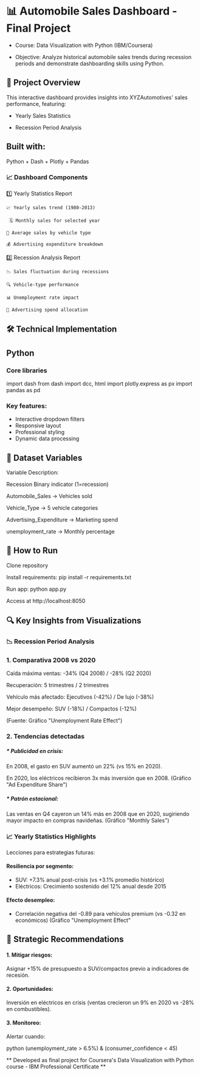 # 📊 Automobile Sales Dashboard - Final Project

* Course: Data Visualization with Python (IBM/Coursera)

* Objective: Analyze historical automobile sales trends during recession periods and demonstrate dashboarding skills using Python.


## 🚀 Project Overview

This interactive dashboard provides insights into XYZAutomotives' sales performance, featuring:

- Yearly Sales Statistics

- Recession Period Analysis
  

## Built with:

Python + Dash + Plotly + Pandas


### 📈 Dashboard Components

1️⃣ Yearly Statistics Report

    📈 Yearly sales trend (1980-2013)

     🗓️ Monthly sales for selected year

    🚗 Average sales by vehicle type

    💰 Advertising expenditure breakdown

2️⃣ Recession Analysis Report

    📉 Sales fluctuation during recessions

    🔍 Vehicle-type performance

    📊 Unemployment rate impact

    💸 Advertising spend allocation


## 🛠️ Technical Implementation

## Python

### Core libraries
import dash
from dash import dcc, html
import plotly.express as px
import pandas as pd

### Key features:
 - Interactive dropdown filters
 - Responsive layout
 - Professional styling
 - Dynamic data processing
   
## 📂 Dataset Variables

Variable	Description:

Recession	Binary indicator (1=recession)

Automobile_Sales	→ Vehicles sold

Vehicle_Type	→ 5 vehicle categories

Advertising_Expenditure	→ Marketing spend

unemployment_rate	→ Monthly percentage

## 🚦 How to Run

Clone repository

Install requirements: pip install -r requirements.txt

Run app: python app.py

Access at http://localhost:8050

## 🔍 Key Insights from Visualizations

### 📉 Recession Period Analysis


### 1. Comparativa 2008 vs 2020
   

Caída máxima ventas:	-34% (Q4 2008) /	-28% (Q2 2020)

Recuperación:	5 trimestres	/ 2 trimestres

Vehículo más afectado:	Ejecutivos (-42%)	/ De lujo (-38%)

Mejor desempeño:	SUV (-18%)	/ Compactos (-12%)

(Fuente: Gráfico "Unemployment Rate Effect")


### 2. Tendencias detectadas
   

##### * Publicidad en crisis:

En 2008, el gasto en SUV aumentó un 22% (vs 15% en 2020).

En 2020, los eléctricos recibieron 3x más inversión que en 2008.
(Gráfico "Ad Expenditure Share")

##### * Patrón estacional:
  
Las ventas en Q4 cayeron un 14% más en 2008 que en 2020, sugiriendo mayor impacto en compras navideñas.
(Gráfico "Monthly Sales")

### 📈 Yearly Statistics Highlights

Lecciones para estrategias futuras:

#### Resiliencia por segmento:
-    SUV: +7.3% anual post-crisis (vs +3.1% promedio histórico)
-    Eléctricos: Crecimiento sostenido del 12% anual desde 2015

#### Efecto desempleo:
-    Correlación negativa del -0.89 para vehículos premium (vs -0.32 en económicos)
     (Gráfico "Unemployment Effect"

## 📌 Strategic Recommendations

#### 1. Mitigar riesgos:

Asignar +15% de presupuesto a SUV/compactos previo a indicadores de recesión.

#### 2. Oportunidades:

Inversión en eléctricos en crisis (ventas crecieron un 9% en 2020 vs -28% en combustibles).

#### 3. Monitoreo:

Alertar cuando:

python
(unemployment_rate > 6.5%) & (consumer_confidence < 45)


** Developed as final project for Coursera's Data Visualization with Python course - IBM Professional Certificate **
